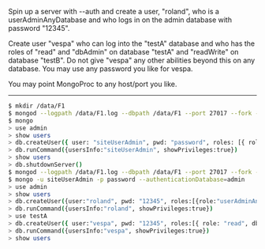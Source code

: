 Spin up a server with --auth and create a user, "roland", who is a userAdminAnyDatabase and who logs in on the admin database with password "12345".

Create user "vespa" who can log into the "testA" database and who has the roles of "read" and "dbAdmin" on database "testA" and "readWrite" on database "testB". Do not give "vespa" any other abilities beyond this on any database. You may use any password you like for vespa.

You may point MongoProc to any host/port you like.

----

```bash
$ mkdir /data/F1
$ mongod --logpath /data/F1.log --dbpath /data/F1 --port 27017 --fork --smallfiles
$ mongo
> use admin
> show users
> db.createUser({ user: "siteUserAdmin", pwd: "password", roles: [{ role: "userAdminAnyDatabase", db: "admin" }]})
> db.runCommand({usersInfo:"siteUserAdmin", showPrivileges:true})
> show users
> db.shutdownServer()
$ mongod --logpath /data/F1.log --dbpath /data/F1 --port 27017 --fork --smallfiles --auth
$ mongo -u siteUserAdmin -p password --authenticationDatabase=admin
> use admin
> show users
> db.createUser({user:"roland", pwd: "12345", roles:[{role:"userAdminAnyDatabase", db:"admin"}]})
> db.runCommand({usersInfo:"roland", showPrivileges:true})
> use testA
> db.createUser({ user:"vespa", pwd: "12345", roles:[{ role: "read", db:"testA" },{ role: "dbAdmin", db: "testA" }, { role: "readWrite", db: "testB" }]})
> db.runCommand({usersInfo:"vespa", showPrivileges:true})
> show users
